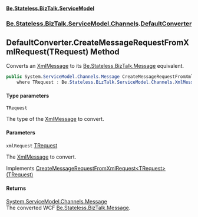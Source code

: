 #### [Be.Stateless.BizTalk.ServiceModel](README.md 'README')
### [Be.Stateless.BizTalk.ServiceModel.Channels](Be.Stateless.BizTalk.ServiceModel.Channels.md 'Be.Stateless.BizTalk.ServiceModel.Channels').[DefaultConverter](DefaultConverter.md 'Be.Stateless.BizTalk.ServiceModel.Channels.DefaultConverter')

## DefaultConverter.CreateMessageRequestFromXmlRequest<TRequest>(TRequest) Method

Converts an [XmlMessage](XmlMessage.md 'Be.Stateless.BizTalk.ServiceModel.Channels.XmlMessage') to its [Be.Stateless.BizTalk.Message](https://docs.microsoft.com/en-us/dotnet/api/Be.Stateless.BizTalk.Message 'Be.Stateless.BizTalk.Message') equivalent.

```csharp
public System.ServiceModel.Channels.Message CreateMessageRequestFromXmlRequest<TRequest>(TRequest xmlRequest)
    where TRequest : Be.Stateless.BizTalk.ServiceModel.Channels.XmlMessage;
```
#### Type parameters

<a name='Be.Stateless.BizTalk.ServiceModel.Channels.DefaultConverter.CreateMessageRequestFromXmlRequest_TRequest_(TRequest).TRequest'></a>

`TRequest`

The type of the [XmlMessage](XmlMessage.md 'Be.Stateless.BizTalk.ServiceModel.Channels.XmlMessage') to convert.
#### Parameters

<a name='Be.Stateless.BizTalk.ServiceModel.Channels.DefaultConverter.CreateMessageRequestFromXmlRequest_TRequest_(TRequest).xmlRequest'></a>

`xmlRequest` [TRequest](DefaultConverter.CreateMessageRequestFromXmlRequest_TRequest_(TRequest).md#Be.Stateless.BizTalk.ServiceModel.Channels.DefaultConverter.CreateMessageRequestFromXmlRequest_TRequest_(TRequest).TRequest 'Be.Stateless.BizTalk.ServiceModel.Channels.DefaultConverter.CreateMessageRequestFromXmlRequest<TRequest>(TRequest).TRequest')

The [XmlMessage](XmlMessage.md 'Be.Stateless.BizTalk.ServiceModel.Channels.XmlMessage') to convert.

Implements [CreateMessageRequestFromXmlRequest&lt;TRequest&gt;(TRequest)](IXmlMessageConverter.CreateMessageRequestFromXmlRequest_TRequest_(TRequest).md 'Be.Stateless.BizTalk.ServiceModel.Channels.IXmlMessageConverter.CreateMessageRequestFromXmlRequest<TRequest>(TRequest)')

#### Returns
[System.ServiceModel.Channels.Message](https://docs.microsoft.com/en-us/dotnet/api/System.ServiceModel.Channels.Message 'System.ServiceModel.Channels.Message')  
The converted WCF [Be.Stateless.BizTalk.Message](https://docs.microsoft.com/en-us/dotnet/api/Be.Stateless.BizTalk.Message 'Be.Stateless.BizTalk.Message').